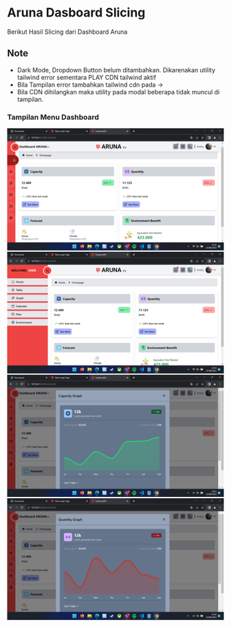 # Aruna Dasboard Slicing
Berikut Hasil Slicing dari Dashboard Aruna

## Note
- Dark Mode, Dropdown  Button belum ditambahkan. Dikarenakan utility tailwind error sementara PLAY CDN tailwind aktif
- Bila Tampilan error tambahkan tailwind cdn pada <head> -> <script src="https://cdn.tailwindcss.com"></script>
- Bila CDN dihilangkan maka utility pada modal beberapa tidak muncul di tampilan.

### Tampilan Menu Dashboard
![Dashboard Menu](img/prototype/ss1.png)
![Dashboard Menu](img/prototype/ss2.png)
![Dashboard Menu](img/prototype/ss3.png)
![Dashboard Menu](img/prototype/ss4.png)
